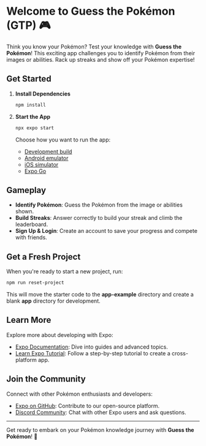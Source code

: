 # Welcome to Guess the Pokémon (GTP) 🎮

Think you know your Pokémon? Test your knowledge with **Guess the Pokémon**! This exciting app challenges you to identify Pokémon from their images or abilities. Rack up streaks and show off your Pokémon expertise!

## Get Started

1. **Install Dependencies**

   ```bash
   npm install
   ```

2. **Start the App**

   ```bash
   npx expo start
   ```

   Choose how you want to run the app:

   - [Development build](https://docs.expo.dev/develop/development-builds/introduction/)
   - [Android emulator](https://docs.expo.dev/workflow/android-studio-emulator/)
   - [iOS simulator](https://docs.expo.dev/workflow/ios-simulator/)
   - [Expo Go](https://expo.dev/go)

## Gameplay

- **Identify Pokémon**: Guess the Pokémon from the image or abilities shown.
- **Build Streaks**: Answer correctly to build your streak and climb the leaderboard.
- **Sign Up & Login**: Create an account to save your progress and compete with friends.

## Get a Fresh Project

When you're ready to start a new project, run:

```bash
npm run reset-project
```

This will move the starter code to the **app-example** directory and create a blank **app** directory for development.

## Learn More

Explore more about developing with Expo:

- [Expo Documentation](https://docs.expo.dev/): Dive into guides and advanced topics.
- [Learn Expo Tutorial](https://docs.expo.dev/tutorial/introduction/): Follow a step-by-step tutorial to create a cross-platform app.

## Join the Community

Connect with other Pokémon enthusiasts and developers:

- [Expo on GitHub](https://github.com/expo/expo): Contribute to our open-source platform.
- [Discord Community](https://chat.expo.dev): Chat with other Expo users and ask questions.

---

Get ready to embark on your Pokémon knowledge journey with **Guess the Pokémon**! 🌟
